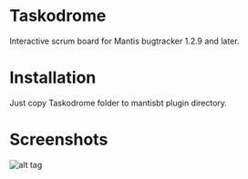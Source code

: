 # Taskodrome
Interactive scrum board for Mantis bugtracker 1.2.9 and later.

# Installation
Just copy Taskodrome folder to mantisbt plugin directory.

# Screenshots
![alt tag](http://imgur.com/HJAEvNk)
